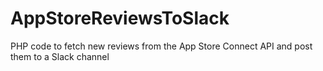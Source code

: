 # AppStoreReviewsToSlack
PHP code to fetch new reviews from the App Store Connect API and post them to a Slack channel
